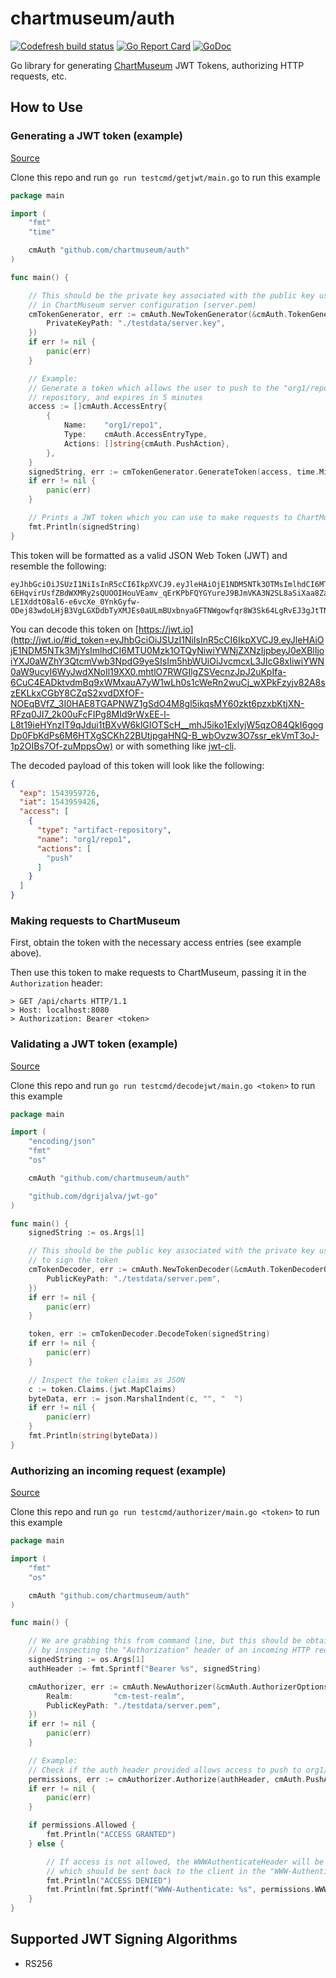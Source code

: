 # chartmuseum/auth

[![Codefresh build status]( https://g.codefresh.io/api/badges/pipeline/chartmuseum/chartmuseum%2Fauth%2Fmaster?type=cf-1)]( https://g.codefresh.io/public/accounts/chartmuseum/pipelines/chartmuseum/auth/master)
[![Go Report Card](https://goreportcard.com/badge/github.com/chartmuseum/auth)](https://goreportcard.com/report/github.com/chartmuseum/auth)
[![GoDoc](https://godoc.org/github.com/chartmuseum/auth?status.svg)](https://godoc.org/github.com/chartmuseum/auth)

Go library for generating [ChartMuseum](https://github.com/helm/chartmuseum) JWT Tokens, authorizing HTTP requests, etc.

## How to Use

### Generating a JWT token (example)

[Source](./testcmd/getjwt/main.go)

Clone this repo and run `go run testcmd/getjwt/main.go` to run this example

```go
package main

import (
	"fmt"
	"time"

	cmAuth "github.com/chartmuseum/auth"
)

func main() {

	// This should be the private key associated with the public key used
	// in ChartMuseum server configuration (server.pem)
	cmTokenGenerator, err := cmAuth.NewTokenGenerator(&cmAuth.TokenGeneratorOptions{
		PrivateKeyPath: "./testdata/server.key",
	})
	if err != nil {
		panic(err)
	}

	// Example:
	// Generate a token which allows the user to push to the "org1/repo1"
	// repository, and expires in 5 minutes
	access := []cmAuth.AccessEntry{
		{
			Name:    "org1/repo1",
			Type:    cmAuth.AccessEntryType,
			Actions: []string{cmAuth.PushAction},
		},
	}
	signedString, err := cmTokenGenerator.GenerateToken(access, time.Minute*5)
	if err != nil {
		panic(err)
	}

	// Prints a JWT token which you can use to make requests to ChartMuseum
	fmt.Println(signedString)
}
```

This token will be formatted as a valid JSON Web Token (JWT)
and resemble the following:

```
eyJhbGciOiJSUzI1NiIsInR5cCI6IkpXVCJ9.eyJleHAiOjE1NDM5NTk3OTMsImlhdCI6MTU0Mzk1OTQ5MywiYWNjZXNzIjpbeyJ0eXBlIjoiYXJ0aWZhY3QtcmVwb3NpdG9yeSIsIm5hbWUiOiJvcmcxL3JlcG8xIiwiYWN0aW9ucyI6WyJwdXNoIl19XX0.giLd83d8eK8QbTFnCLmgATV2ohiIb59dIhrg35XYFz-6EHqvirUsfZBdWXMRy2sQUOOIHouVEamv_qErKPbFQYGYureJ9BJmVKA3N2SL8aSiXaa8ZasyjRmayOqri55gNf-LE1XddtO8al6-e6vcXe_0YnkGyfw-ODej83wdoLHjB3VgLGXDdbTyXMJEs0aULmBUxbnyaGFTNWgowfqr8W3Sk64LgRvEJ3gJtTN5r_vjgDDVyMX9SIk0yvlCATN7fJvbiVotoLJTGRKV6PVRN79A16SqSGYsN3Nvym8BUwJgXLPM24ozngje1y2s6YmwOOnKItTIXwU12IqbzlmGRg
```

You can decode this token on [https://jwt.io](http://jwt.io/#id_token=eyJhbGciOiJSUzI1NiIsInR5cCI6IkpXVCJ9.eyJleHAiOjE1NDM5NTk3MjYsImlhdCI6MTU0Mzk1OTQyNiwiYWNjZXNzIjpbeyJ0eXBlIjoiYXJ0aWZhY3QtcmVwb3NpdG9yeSIsIm5hbWUiOiJvcmcxL3JlcG8xIiwiYWN0aW9ucyI6WyJwdXNoIl19XX0.mhtlO7RWGIlgZSVecnzJpJ2uKpIfa-6CuC4EADktvdmBq9xWMxauA7yW1wLh0s1cWeRn2wuCj_wXPkFzyjv82A8szEKLkxCGbY8CZqS2xvdDXfOF-NOEqBVfZ_3I0HAE8TGAPNWZ1gSdO4M8gl5ikqsMY60zkt6pzxbKtjXN-RFzq0JI7_2k00uFcFIPg8MId9rWxEE-l-L8t19ieHYnzIT9qJdui1tBXvW6klGIOTScH__mhJ5iko1ExlyjW5qzO84QkI6gogDp0FbKdPs6M6HTXgSCKh22BUtjpgaHNQ-B_wbOvzw3O7ssr_ekVmT3oJ-1p2OIBs7Of-zuMppsOw)
or with something like [jwt-cli](https://github.com/mike-engel/jwt-cli).

The decoded payload of this token will look like the following:
```json
{
  "exp": 1543959726,
  "iat": 1543959426,
  "access": [
    {
      "type": "artifact-repository",
      "name": "org1/repo1",
      "actions": [
        "push"
      ]
    }
  ]
}
```

### Making requests to ChartMuseum

First, obtain the token with the necessary access entries (see example above).

Then use this token to make requests to ChartMuseum,
passing it in the `Authorization` header:

```
> GET /api/charts HTTP/1.1
> Host: localhost:8080
> Authorization: Bearer <token>
```

### Validating a JWT token (example)

[Source](./testcmd/decodejwt/main.go)

Clone this repo and run `go run testcmd/decodejwt/main.go <token>` to run this example

```go
package main

import (
	"encoding/json"
	"fmt"
	"os"

	cmAuth "github.com/chartmuseum/auth"

	"github.com/dgrijalva/jwt-go"
)

func main() {
	signedString := os.Args[1]

	// This should be the public key associated with the private key used
	// to sign the token
	cmTokenDecoder, err := cmAuth.NewTokenDecoder(&cmAuth.TokenDecoderOptions{
		PublicKeyPath: "./testdata/server.pem",
	})
	if err != nil {
		panic(err)
	}

	token, err := cmTokenDecoder.DecodeToken(signedString)
	if err != nil {
		panic(err)
	}

	// Inspect the token claims as JSON
	c := token.Claims.(jwt.MapClaims)
	byteData, err := json.MarshalIndent(c, "", "  ")
	if err != nil {
		panic(err)
	}
	fmt.Println(string(byteData))
}
```

### Authorizing an incoming request (example)

[Source](./testcmd/authorizer/main.go)

Clone this repo and run `go run testcmd/authorizer/main.go <token>` to run this example

```go
package main

import (
	"fmt"
	"os"

	cmAuth "github.com/chartmuseum/auth"
)

func main() {

	// We are grabbing this from command line, but this should be obtained
	// by inspecting the "Authorization" header of an incoming HTTP request
	signedString := os.Args[1]
	authHeader := fmt.Sprintf("Bearer %s", signedString)

	cmAuthorizer, err := cmAuth.NewAuthorizer(&cmAuth.AuthorizerOptions{
		Realm:         "cm-test-realm",
		PublicKeyPath: "./testdata/server.pem",
	})
	if err != nil {
		panic(err)
	}

	// Example:
	// Check if the auth header provided allows access to push to org1/repo1
	permissions, err := cmAuthorizer.Authorize(authHeader, cmAuth.PushAction, "org1/repo1")
	if err != nil {
		panic(err)
	}

	if permissions.Allowed {
		fmt.Println("ACCESS GRANTED")
	} else {

		// If access is not allowed, the WWWAuthenticateHeader will be populated
		// which should be sent back to the client in the "WWW-Authenticate" header
		fmt.Println("ACCESS DENIED")
		fmt.Println(fmt.Sprintf("WWW-Authenticate: %s", permissions.WWWAuthenticateHeader))
	}
}
```

## Supported JWT Signing Algorithms

- RS256

